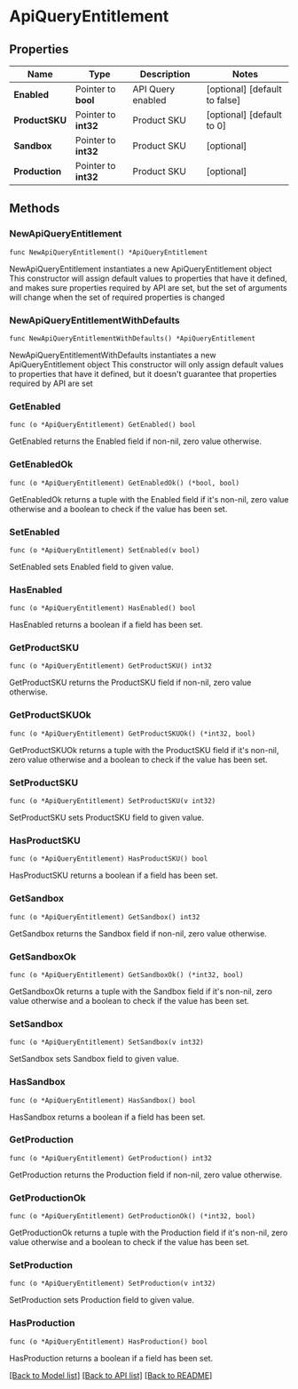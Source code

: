 # ApiQueryEntitlement

## Properties

Name | Type | Description | Notes
------------ | ------------- | ------------- | -------------
**Enabled** | Pointer to **bool** | API Query enabled | [optional] [default to false]
**ProductSKU** | Pointer to **int32** | Product SKU | [optional] [default to 0]
**Sandbox** | Pointer to **int32** | Product SKU | [optional] 
**Production** | Pointer to **int32** | Product SKU | [optional] 

## Methods

### NewApiQueryEntitlement

`func NewApiQueryEntitlement() *ApiQueryEntitlement`

NewApiQueryEntitlement instantiates a new ApiQueryEntitlement object
This constructor will assign default values to properties that have it defined,
and makes sure properties required by API are set, but the set of arguments
will change when the set of required properties is changed

### NewApiQueryEntitlementWithDefaults

`func NewApiQueryEntitlementWithDefaults() *ApiQueryEntitlement`

NewApiQueryEntitlementWithDefaults instantiates a new ApiQueryEntitlement object
This constructor will only assign default values to properties that have it defined,
but it doesn't guarantee that properties required by API are set

### GetEnabled

`func (o *ApiQueryEntitlement) GetEnabled() bool`

GetEnabled returns the Enabled field if non-nil, zero value otherwise.

### GetEnabledOk

`func (o *ApiQueryEntitlement) GetEnabledOk() (*bool, bool)`

GetEnabledOk returns a tuple with the Enabled field if it's non-nil, zero value otherwise
and a boolean to check if the value has been set.

### SetEnabled

`func (o *ApiQueryEntitlement) SetEnabled(v bool)`

SetEnabled sets Enabled field to given value.

### HasEnabled

`func (o *ApiQueryEntitlement) HasEnabled() bool`

HasEnabled returns a boolean if a field has been set.

### GetProductSKU

`func (o *ApiQueryEntitlement) GetProductSKU() int32`

GetProductSKU returns the ProductSKU field if non-nil, zero value otherwise.

### GetProductSKUOk

`func (o *ApiQueryEntitlement) GetProductSKUOk() (*int32, bool)`

GetProductSKUOk returns a tuple with the ProductSKU field if it's non-nil, zero value otherwise
and a boolean to check if the value has been set.

### SetProductSKU

`func (o *ApiQueryEntitlement) SetProductSKU(v int32)`

SetProductSKU sets ProductSKU field to given value.

### HasProductSKU

`func (o *ApiQueryEntitlement) HasProductSKU() bool`

HasProductSKU returns a boolean if a field has been set.

### GetSandbox

`func (o *ApiQueryEntitlement) GetSandbox() int32`

GetSandbox returns the Sandbox field if non-nil, zero value otherwise.

### GetSandboxOk

`func (o *ApiQueryEntitlement) GetSandboxOk() (*int32, bool)`

GetSandboxOk returns a tuple with the Sandbox field if it's non-nil, zero value otherwise
and a boolean to check if the value has been set.

### SetSandbox

`func (o *ApiQueryEntitlement) SetSandbox(v int32)`

SetSandbox sets Sandbox field to given value.

### HasSandbox

`func (o *ApiQueryEntitlement) HasSandbox() bool`

HasSandbox returns a boolean if a field has been set.

### GetProduction

`func (o *ApiQueryEntitlement) GetProduction() int32`

GetProduction returns the Production field if non-nil, zero value otherwise.

### GetProductionOk

`func (o *ApiQueryEntitlement) GetProductionOk() (*int32, bool)`

GetProductionOk returns a tuple with the Production field if it's non-nil, zero value otherwise
and a boolean to check if the value has been set.

### SetProduction

`func (o *ApiQueryEntitlement) SetProduction(v int32)`

SetProduction sets Production field to given value.

### HasProduction

`func (o *ApiQueryEntitlement) HasProduction() bool`

HasProduction returns a boolean if a field has been set.


[[Back to Model list]](../README.md#documentation-for-models) [[Back to API list]](../README.md#documentation-for-api-endpoints) [[Back to README]](../README.md)


